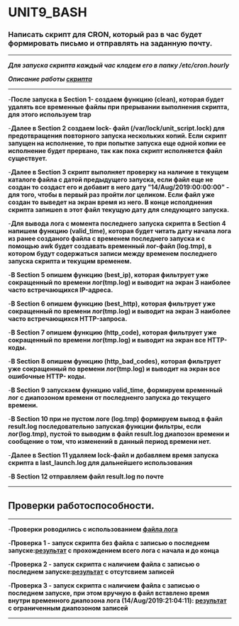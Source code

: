 # UNIT9_BASH

### Написать скрипт для CRON, который раз в час будет формировать письмо и отправлять на заданную почту.
___
***Для запуска скрипта каждый час кладем его в папку /etc/cron.hourly***

***Описание работы [скрипта](https://github.com/ChurikovAnatolii/UNIT9_BASH/blob/main/unit_script.sh)***
___


-**После запуска в Section 1- создаем функцию (clean), которая будет удалять все временные файлы при прерывании выполнения скрипта, для этого используем trap**

-**Далее в Section 2 создаем lock- файл (/var/lock/unit_script.lock) для предотвращения повторного запуска нескольких копий. Если скрипт запущен на исполнение, то при попытке запуска еще одной копии ее исполнение будет прервано, так как пока скрипт исполняется файл существует.**

-**Далее в Section 3 скрипт выполняет проверку на наличие в текущем каталоге файла с датой предыдущего запуска, если файл еще не создан то создаст его и добавит в него дату "14/Aug/2019:00:00:00" - для того, чтобы в первый раз пройти лог целиком. Если файл уже создан то выведет на экран время из него. В конце исполднения скрипта запишеn в этот файл текущую дату для следующего запуска.**

-**Для вывода лога с момента последнего запуска скрипта в Section 4 напишем функцию (valid_time), которая будет читать дату начала лога из ранее созданого файла с временем последнего запуска и с помощью awk будет создавать временный лог-файл (log.tmp), в котором будут содержаться записи между временем последнего запуска скрипта и текущим временем.**

-**В Section 5 опишем функцию (best_ip), которая фильтрует уже сокращенный по времени лог(tmp.log) и выводит на экран 3 наиболее часто встречающихся IP-адреса.**

-**В Section 6 опишем функцию (best_http), которая фильтрует уже сокращенный по времени лог(tmp.log) и выводит на экран 3 наиболее часто встречающихся HTTP-запроса.**

-**В Section 7 опишем функцию (http_code), которая фильтрует уже сокращенный по времени лог(tmp.log) и выводит на экран  все HTTP- коды.**

-**В Section 8 опишем функцию (http_bad_codes), которая фильтрует уже сокращенный по времени лог(tmp.log) и выводит на экран  все ошибочные HTTP- коды.** 

-**В Section 9 запускаем функцию valid_time, формируем временный лог с диапозоном времени от последненго запуска до текущего времени.**

-**В Section 10 при не пустом логе (log.tmp) формируем вывод в файл result.log последовательно запуская функции фильтры, если лог(log.tmp), пустой то выводим в файл result.log диапозон времени и сообщение о том, что изменений в данный период времени нет.**  

-**Далее в Section 11 удаляем lock-файл и добавляем время запуска скрипта в last_launch.log для дальнейшего использования**

-**В Section 12 отправляем файл result.log по почте**

---

## Проверки работоспособности.

---
-**Проверки роводились с использованием [файла лога](https://github.com/ChurikovAnatolii/UNIT9_BASH/blob/main/access.log)**

-**Проверка 1 - запуск скрипта без файла с записью о последнем запуске:[результат](https://github.com/ChurikovAnatolii/UNIT9_BASH/blob/main/result1.log) с прохождением всего лога с начала и до конца**

-**Проверка 2 - запуск скрипта c наличием файла с записью о последнем запуске:[результат](https://github.com/ChurikovAnatolii/UNIT9_BASH/blob/main/result2.log) с отсутсвием записей**

-**Проверка 3 - запуск скрипта c наличием файла с записью о последнем запуске, при этом вручную в файл вставлено время внутри временного диапозона лога (14/Aug/2019:21:04:11): [результат](https://github.com/ChurikovAnatolii/UNIT9_BASH/blob/main/result3.log) с ограниченным диапозоном записей**

---